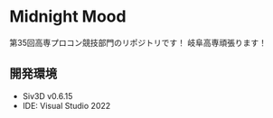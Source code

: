 # Midnight Mood
第35回高専プロコン競技部門のリポジトリです！
岐阜高専頑張ります！


## 開発環境
- Siv3D v0.6.15
- IDE: Visual Studio 2022
